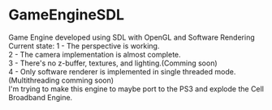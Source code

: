 # GameEngineSDL
Game Engine developed using SDL with OpenGL and Software Rendering
Current state:
 1 - The perspective is working. 
 <br>
 2 - The camera implementation is almost complete.
 <br>
 3 - There's no z-buffer, textures, and lighting.(Comming soon)
 <br>
 4 - Only software renderer is implemented in single threaded mode.(Multithreading comming soon)
 <br>
 I'm trying to make this engine to maybe port to the PS3 and explode the Cell Broadband Engine.
